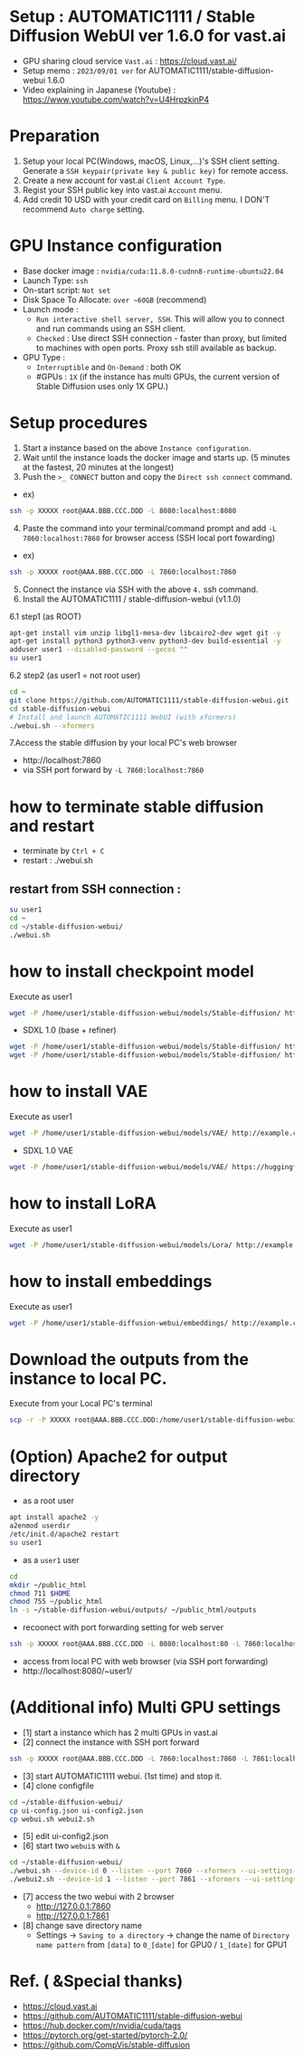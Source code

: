 # Setup : AUTOMATIC1111 / Stable Diffusion WebUI ver 1.6.0 for vast.ai
* GPU sharing cloud service `Vast.ai` : https://cloud.vast.ai/
* Setup memo : `2023/09/01 ver` for AUTOMATIC1111/stable-diffusion-webui 1.6.0
* Video explaining in Japanese (Youtube) : https://www.youtube.com/watch?v=U4HrpzkinP4

# Preparation
1) Setup your local PC(Windows, macOS, Linux,...)'s SSH client setting. Generate a `SSH keypair(private key & public key)` for remote access.
2) Create a new account for vast.ai `Client Account Type`.
3) Regist your SSH public key into vast.ai `Account` menu.
4) Add credit 10 USD with your credit card on `Billing` menu. I DON'T recommend `Auto charge` setting.

# GPU Instance configuration
* Base docker image : `nvidia/cuda:11.8.0-cudnn8-runtime-ubuntu22.04`
* Launch Type: `ssh`
* On-start script: `Not set`
* Disk Space To Allocate: `over ~60GB` (recommend)
* Launch mode : 
   * `Run interactive shell server, SSH`. This will allow you to connect and run commands using an SSH client.
   * `Checked` : Use direct SSH connection - faster than proxy, but limited to machines with open ports. Proxy ssh still available as backup.
* GPU Type :
   *  `Interruptible` and `On-Demand` : both OK
   *  #GPUs : `1X` (if the instance has multi GPUs, the current version of Stable Diffusion uses only 1X GPU.) 

# Setup procedures
1. Start a instance based on the above `Instance configuration`.
2. Wait until the instance loads the docker image and starts up. (5 minutes at the fastest, 20 minutes at the longest)
3. Push the `>_ CONNECT` button and copy the `Direct ssh connect` command.
* ex) 
```sh
ssh -p XXXXX root@AAA.BBB.CCC.DDD -L 8080:localhost:8080
```
4. Paste the command into your terminal/command prompt and add `-L 7860:localhost:7860` for browser access (SSH local port fowarding)
* ex)
```sh
ssh -p XXXXX root@AAA.BBB.CCC.DDD -L 7860:localhost:7860
```
5. Connect the instance via SSH with the above `4.` ssh command.
6. Install the AUTOMATIC1111 / stable-diffusion-webui (v1.1.0)

6.1 step1 (as ROOT)
```sh
apt-get install vim unzip libgl1-mesa-dev libcairo2-dev wget git -y
apt-get install python3 python3-venv python3-dev build-essential -y
adduser user1 --disabled-password --gecos ""
su user1
```

6.2 step2 (as user1 = not root user)
```sh
cd ~
git clone https://github.com/AUTOMATIC1111/stable-diffusion-webui.git
cd stable-diffusion-webui
# Install and launch AUTOMATIC1111 WebUI (with xformers)
./webui.sh --xformers
```

7.Access the stable diffusion by your local PC's web browser
   * http://localhost:7860
   * via SSH port forward by `-L 7860:localhost:7860`


# how to terminate stable diffusion and restart
* terminate by `Ctrl + C`
* restart : ./webui.sh
## restart from SSH connection :
```sh
su user1
cd ~
cd ~/stable-diffusion-webui/
./webui.sh
```

# how to install checkpoint model

Execute as user1
```sh
wget -P /home/user1/stable-diffusion-webui/models/Stable-diffusion/ http://example.com/HogeHogeModel.safetensors
```

* SDXL 1.0 (base + refiner)
```sh
wget -P /home/user1/stable-diffusion-webui/models/Stable-diffusion/ https://huggingface.co/stabilityai/stable-diffusion-xl-base-1.0/resolve/main/sd_xl_base_1.0.safetensors
wget -P /home/user1/stable-diffusion-webui/models/Stable-diffusion/ https://huggingface.co/stabilityai/stable-diffusion-xl-refiner-1.0/resolve/main/sd_xl_refiner_1.0.safetensors
```

# how to install VAE

Execute as user1
```sh
wget -P /home/user1/stable-diffusion-webui/models/VAE/ http://example.com/vae-ft-mse-840000-ema-pruned.safetensors
```
* SDXL 1.0 VAE
```sh
wget -P /home/user1/stable-diffusion-webui/models/VAE/ https://huggingface.co/stabilityai/sdxl-vae/resolve/main/sdxl_vae.safetensors
```

# how to install LoRA 

Execute as user1
```sh
wget -P /home/user1/stable-diffusion-webui/models/Lora/ http://example.com/HogeHogeLora.safetensors
```

# how to install embeddings

Execute as user1
```sh
wget -P /home/user1/stable-diffusion-webui/embeddings/ http://example.com/EasyNegative.safetensors
```

# Download the outputs from the instance to local PC.

Execute from your Local PC's terminal
```sh
scp -r -P XXXXX root@AAA.BBB.CCC.DDD:/home/user1/stable-diffusion-webui/outputs ./outputs/
```
# (Option) Apache2 for output directory
* as a root user
```sh
apt install apache2 -y
a2enmod userdir
/etc/init.d/apache2 restart
su user1
```
* as a `user1` user
```sh
cd
mkdir ~/public_html
chmod 711 $HOME
chmod 755 ~/public_html
ln -s ~/stable-diffusion-webui/outputs/ ~/public_html/outputs
```

* recoonect with port forwarding setting for web server
```sh
ssh -p XXXXX root@AAA.BBB.CCC.DDD -L 8080:localhost:80 -L 7860:localhost:7860
```

* access from local PC with web browser (via SSH port forwarding)
* http://localhost:8080/~user1/

# (Additional info) Multi GPU settings
* [1] start a instance which has 2 multi GPUs in vast.ai
* [2] connect the instance with SSH port forward
```sh
ssh -p XXXXX root@AAA.BBB.CCC.DDD -L 7860:localhost:7860 -L 7861:localhost:7861
```
* [3] start AUTOMATIC1111 webui. (1st time) and stop it.
* [4] clone configfile
```sh
cd ~/stable-diffusion-webui/
cp ui-config.json ui-config2.json
cp webui.sh webui2.sh
```
* [5] edit ui-config2.json
* [6] start two `webui`s with `&`
```sh
cd ~/stable-diffusion-webui/
./webui.sh --device-id 0 --listen --port 7860 --xformers --ui-settings-file ui-config.json &
./webui2.sh --device-id 1 --listen --port 7861 --xformers --ui-settings-file ui-config2.json &
```
* [7] access the two webui with 2 browser
   * http://127.0.0.1:7860
   * http://127.0.0.1:7861
* [8] change save directory name
   * Settings -> `Saving to a directory` -> change the name of `Directory name pattern` from `[data]` to `0_[date]` for GPU0 / `1_[date]` for GPU1

# Ref. ( &Special thanks)
* https://cloud.vast.ai
* https://github.com/AUTOMATIC1111/stable-diffusion-webui
* https://hub.docker.com/r/nvidia/cuda/tags
* https://pytorch.org/get-started/pytorch-2.0/
* https://github.com/CompVis/stable-diffusion
